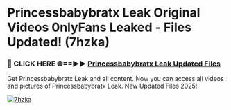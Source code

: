 # Princessbabybratx Leak Original Videos 0nlyFans Leaked - Files Updated! (7hzka)

<h3>🔴 CLICK HERE 🌐==►► <a href="https://tinyurl.com/3hn5wdd3" rel="nofollow">Princessbabybratx Leak Updated Files</a></h3>

Get Princessbabybratx Leak and all content. Now you can access all videos and pictures of Princessbabybratx Leak. New Updated Files 2025!

[![7hzka](https://i.imgur.com/4HnBqBT.gif)](https://tinyurl.com/3hn5wdd3)
